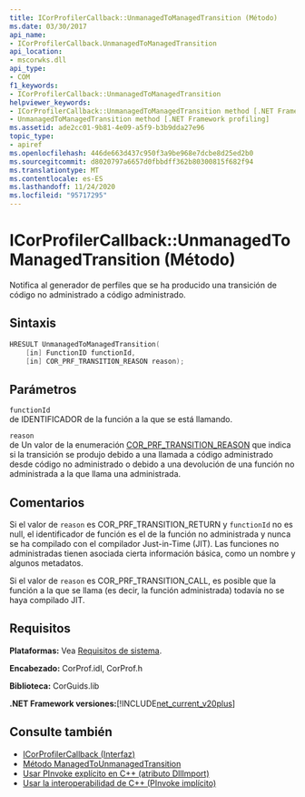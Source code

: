 ```yaml
---
title: ICorProfilerCallback::UnmanagedToManagedTransition (Método)
ms.date: 03/30/2017
api_name:
- ICorProfilerCallback.UnmanagedToManagedTransition
api_location:
- mscorwks.dll
api_type:
- COM
f1_keywords:
- ICorProfilerCallback::UnmanagedToManagedTransition
helpviewer_keywords:
- ICorProfilerCallback::UnmanagedToManagedTransition method [.NET Framework profiling]
- UnmanagedToManagedTransition method [.NET Framework profiling]
ms.assetid: ade2cc01-9b81-4e09-a5f9-b3b9dda27e96
topic_type:
- apiref
ms.openlocfilehash: 446de663d437c950f3a9be968e7dcbe8d25ed2b0
ms.sourcegitcommit: d8020797a6657d0fbbdff362b80300815f682f94
ms.translationtype: MT
ms.contentlocale: es-ES
ms.lasthandoff: 11/24/2020
ms.locfileid: "95717295"
---
```

# <a name="icorprofilercallbackunmanagedtomanagedtransition-method"></a>ICorProfilerCallback::UnmanagedToManagedTransition (Método)

Notifica al generador de perfiles que se ha producido una transición de código no administrado a código administrado.  
  
## <a name="syntax"></a>Sintaxis  
  
```cpp  
HRESULT UnmanagedToManagedTransition(  
    [in] FunctionID functionId,  
    [in] COR_PRF_TRANSITION_REASON reason);  
```  
  
## <a name="parameters"></a>Parámetros  

 `functionId`  
 de IDENTIFICADOR de la función a la que se está llamando.  
  
 `reason`  
 de Un valor de la enumeración [COR_PRF_TRANSITION_REASON](cor-prf-transition-reason-enumeration.md) que indica si la transición se produjo debido a una llamada a código administrado desde código no administrado o debido a una devolución de una función no administrada a la que llama una administrada.  
  
## <a name="remarks"></a>Comentarios  

 Si el valor de `reason` es COR_PRF_TRANSITION_RETURN y `functionId` no es null, el identificador de función es el de la función no administrada y nunca se ha compilado con el compilador Just-in-Time (JIT). Las funciones no administradas tienen asociada cierta información básica, como un nombre y algunos metadatos.  
  
 Si el valor de `reason` es COR_PRF_TRANSITION_CALL, es posible que la función a la que se llama (es decir, la función administrada) todavía no se haya compilado JIT.  
  
## <a name="requirements"></a>Requisitos  

 **Plataformas:** Vea [Requisitos de sistema](../../get-started/system-requirements.md).  
  
 **Encabezado:** CorProf.idl, CorProf.h  
  
 **Biblioteca:** CorGuids.lib  
  
 **.NET Framework versiones:**[!INCLUDE[net_current_v20plus](../../../../includes/net-current-v20plus-md.md)]  
  
## <a name="see-also"></a>Consulte también

- [ICorProfilerCallback (Interfaz)](icorprofilercallback-interface.md)
- [Método ManagedToUnmanagedTransition](icorprofilercallback-managedtounmanagedtransition-method.md)
- [Usar PInvoke explícito en C++ (atributo DllImport)](/cpp/dotnet/using-explicit-pinvoke-in-cpp-dllimport-attribute)
- [Usar la interoperabilidad de C++ (PInvoke implícito)](/cpp/dotnet/using-cpp-interop-implicit-pinvoke)
